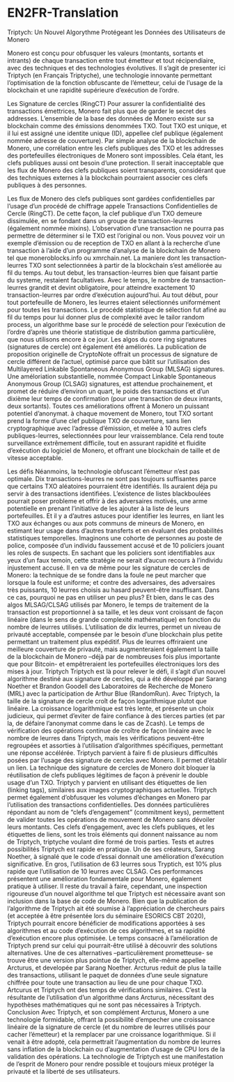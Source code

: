 # EN2FR-Translation
Triptych: Un Nouvel Algorythme Protégeant les Données des Utilisateurs de Monero

Monero est conçu pour obfusquer les valeurs (montants, sortants et intrants) de chaque transaction entre tout émetteur et tout récipendiaire, avec des techniques et des technologies évolutives.
Il s’agit de presenter ici Triptych (en Français Triptyche), une technologie innovante permettant l’optimisation de la fonction obfuscante de l’émetteur, celui de l’usage de la blockchain et une rapidité supérieure d’exécution de l’ordre.

Les Signature de cercles (RingCT)
Pour assurer la confidentialité des transactions émettrices, Monero fait plus que de garder le secret des addresses. L’ensemble de la base des données de Monero existe sur sa blockchain comme des émissions denommées TXO. Tout TXO est unique, et il lui est assigné une identite unique (ID), appellee clef publique (également nommée adresse de couverture). Par simple analyse de la blockchain de Monero, une corrélation entre les clefs publiques des TXO et les addresses des portefeuilles électroniques de Monero sont impossibles.
Cela étant, les clefs publiques aussi ont besoin d’une protection. Il serait inacceptable que les flux de Monero des clefs publiques soient transparents, considérant que des techniques externes à la blockchain pourraient associer ces clefs publiques à des personnes.

Les flux de Monero des clefs publiques sont gardées confidentielles par l’usage d’un procédé de chiffrage appele Transactions Confidentielles de Cercle (RingCT). De cette façon, la clef publique d’un TXO demeure dissimulée, en se fondant dans un groupe de transaction-leurres (également nommée mixins). L’observation d’une transaction ne pourra pas permettre de déterminer si le TXO est l’original ou non.
Vous pouvez voir un exemple d’émission ou de reception de TXO en allant à la recherche d’une transaction à l’aide d’un programme d’analyse de la blockchain de Monero tel que moneroblocks.info ou xmrchain.net.
La maniere dont les transaction-leurres TXO sont selectionnées à partir de la blockchain s’est améliorée au fil du temps. Au tout debut, les transaction-leurres bien que faisant partie du systeme, restaient facultatives. Avec le temps, le nombre de transaction-leurres grandit et devint obligatoire, pour atteindre exactement 10 transaction-leurres par ordre d’exécution aujourd’hui. Au tout début, pour tout portefeuille de Monero, les leurres etaient sélectionnés uniformément pour toutes les transactions. Le procédé statistique de sélection fut afiné au fil du temps pour lui donner plus de complexité avec le tailor random process, un algorithme base sur le procédé de selection pour l’exécution de l’ordre d’après une théorie statistique de distribution gamma particulière, que nous utilisons encore à ce jour.
Les algos du core ring signatures (signatures de cercle) ont également été améliorés. La publication de proposition originelle de CryptoNote offrait un processus de signature de cercle différent de l’actuel, optimisé parce que bâtit sur l’utilisation des Multilayered Linkable Spontaneous Anonymous Group (MLSAG) signatures. Une améloriation substantielle, nommée Compact Linkable Spontaneous Anonymous Group (CLSAG) signatures, est attendue prochainement, et promet de réduire d’environ un quart, le poids des transactions et d’un dixième leur temps de confirmation (pour une transaction de deux intrants, deux sortants).
Toutes ces améliorations offrent à Monero un puissant potentiel d’anonymat. à chaque movement de Monero, tout TXO sortant prend la forme d’une clef publique TXO de couverture, sans lien cryptographique avec l’adresse d’émission, et melée à 10 autres clefs publiques-leurres, selectionnées pour leur vraissemblance. Cela rend toute surveillance extrêmement difficile, tout en assurant rapidité et fluidite d’exécution du logiciel de Monero, et offrant une blockchain de taille et de vitesse acceptable.

Les défis
Néanmoins, la technologie obfuscant l’émetteur n’est pas optimale. Dix transactions-leurres ne sont pas toujours suffisantes parce que certains TXO aléatoires pourraient être  identifiés. Ils auraient déja pu  servir à des transactions identifiées. L’existence de listes blackboulées pourrait poser probleme et offrir à des adversaires motivés, une arme potentielle en prenant l’initiative de les ajouter à la liste de leurs portefeuilles. Et il y a d’autres astuces pour identifier les leurres, en liant les TXO aux échanges ou aux pots communs de mineurs de Monero, en estimant leur usage dans d’autres transferts et en évaluant des probabilités statistiques temporelles.
Imaginons une cohorte de personnes au poste de police, composée d’un individu faussement accusé et de 10 policiers jouant les roles de suspects. En sachant que les policiers sont identifiables aux yeux d’un faux temoin, cette stratégie ne serait d’aucun recours à l’individu injustement accusé.  Il en va de même  pour les signature de cercles de Monero: la technique de se fondre dans la foule ne peut marcher que lorsque la foule est uniforme; et contre des adversaires, des adversaires très puissants, 10 leurres choisis au hasard peuvent-être  insuffisant. Dans ce cas, pourquoi ne pas en utiliser un peu plus?
Et bien, dans le cas des algos MLSAG/CLSAG utilisés par Monero, le temps de traitement de la transaction est proportionnel à sa taille, et les deux vont croissant de façon linéaire (dans le sens de grande complexité mathématique) en fonction du nombre de leurres utilisés. L’utilisation de dix leurres, permet un niveau de privauté acceptable, compensée par le besoin d’une blockchain plus petite permettant un traitement plus expéditif. Plus de leurres offriraient une meilleure couverture de privauté, mais augmenteraient également la taille de la blockchain de Monero –déjà par de nombreuses fois plus importante que pour Bitcoin- et empêtreraient les portefeuilles électroniques lors des mises à jour. 
Triptych
Triptych est là pour relever le défi, il s’agit d’un nouvel algorithme destiné aux signature de cercles, qui a été développé par Sarang Noether et Brandon Goodell des Laboratoires de Recherche de Monero (MRL) avec la participation de Arthur Blue (RandomRun). Avec Triptych, la taille de la signature de cercle croît de façon logarithmique plutot que linéaire. La croissance logarithmique est très lente, et présente un choix judicieux, qui permet d’eviter de faire confiance à des tierces parties (et par la, de défaire l’anonymat comme dans le cas de Zcash). Le temps de vérification des opérations continue de croître de façon linéaire avec le nombre de leurres dans Triptych, mais les vérifications peuvent-être regroupées et assorties à l’utilisation d’algorithmes spécifiques, permettant une réponse accélérée.
Triptych parvient à faire fi de plusieurs difficultés posées par l’usage des signature de cercles avec Monero. Il permet d’établir un lien. La technique des signature de cercles de Monero doit bloquer la réutilisation de clefs publiques légitimes de façon à prévenir le double usage d’un TXO. Triptych y parvient en utilisant des étiquettes de lien (linking tags), similaires aux images cryptographiques actuelles. Triptych permet également d’obfusquer les volumes d’échanges en Monero par l’utilisation des transactions confidentielles. Des données particulières répondant au nom de “clefs d’engagement” (commitment keys), permettent de valider toutes les opérations de mouvement de Monero sans dévoiler leurs montants. Ces clefs d’engagement, avec les clefs publiques, et les étiquettes de liens, sont les trois éléments qui donnent naissance au nom de Triptych, triptyche voulant dire formé de trois parties.
Tests et autres possibilités
Triptych est rapide en pratique. Un de ses créateurs, Sarang Noether, à signalé que le code d’essai donnait une amélioration d’exécution significative. En gros, l’utilisation de 63 leurres sous Tryptich, est 10% plus rapide que l’utilisation de 10 leurres avec CLSAG. Ces performances présentent une amélioration fondamentale pour Monero, également pratique à utiliser.
Il reste du travail à faire, cependant, une inspection rigoureuse d’un nouvel algorithme tel que Triptych est nécessaire avant son inclusion dans la base de code de Monero. Bien que la publication de l’algorithme de Triptych ait été soumise à l’appréciation de chercheurs pairs (et acceptée à être  présentée lors du séminaire ESORICS CBT 2020), Triptych pourrait encore bénéficier de modifications apportées à ses algorithmes et au code d’exécution de ces algorithmes, et sa rapidité d’exécution encore plus optimisée. Le temps consacré à l’amélioration de Triptych prend sur celui qui pourrait-être  utilisé à découvrir des solutions alternatives.
Une de ces alternatives –particulièrement prometteuse- se trouve être  une version plus pointue de Triptych, elle-même  appellee Arcturus, et developée par Sarang Noether. Arcturus reduit de plus la taille des transactions, utilisant le paquet de données d’une seule signature chiffrée pour toute une transaction au lieu de une pour chaque TXO. Artcurus et Triptych ont des temps de vérifications similaires. C’est la résultante de l’utilisation d’un algorithme dans Arcturus, nécessitant des hypothèses mathématiques qui ne sont pas nécessaires à Triptych.
Conclusion
Avec Triptych, et son complément Arcturus, Monero a une technologie formidable, offrant la possibilité d’empecher une croissance linéaire de la signature de cercle (et du nombre de leurres utilisés pour cacher l’émetteur) et la remplacer par une croissance logarithmique. Si il venait à être  adopté, cela permettrait l’augmentation du nombre de leurres sans inflation de la blockchain ou d’augmentation d’usage de CPU lors de la validation des opérations. La technologie de Triptych est une manifestation de l’esprit de Monero pour rendre possible et toujours mieux protéger la privauté et la liberté de ses utilisateurs.


